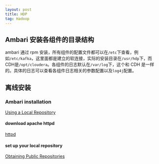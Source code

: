 ```yaml
---
layout: post
title: HDP
tag: Hadoop
---
```


## Ambari 安装各组件的目录结构
ambari 通过 rpm 安装，所有组件的配置文件都可以在`/etc`下查看，例如`/etc/kafka`，这里面都是建立的软连接，实际的安装目录在`/usr/hdp`下，而CDH是`/opt/cloudera`。各组件的日志默认在`/var/log`下，这个和 CDH 是一样的。具体的日志可以查看各组件日志相关的参数配置以及`log4j`配置。

## 离线安装
### Ambari installation 
[Using a Local Repository](https://docs.hortonworks.com/HDPDocuments/Ambari-2.6.1.5/bk_ambari-installation/content/ch_using-local-repos.html)

#### download apache httpd
[httpd](httpd.apache.org/download.cgi)

#### set up your local repository
[Obtaining Public Repositories](https://docs.hortonworks.com/HDPDocuments/Ambari-2.6.2.2/bk_ambari-installation/content/ch_obtaining-public-repos.html)
